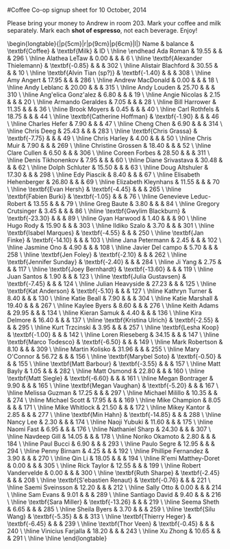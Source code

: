 #Coffee Co-op signup sheet for 10 October, 2014

Please bring your money to Andrew in room 203. Mark your coffee and milk separately.  Mark each **shot of espresso**, not each beverage.  Enjoy!

\begin{longtable}{|p{5cm}|r|p{9cm}|p{6cm}|l|}
 Name & balance & \textbf{Coffee} & \textbf{Milk} & ID \\ 
  \hline \endhead Ada Roman & 19.55 &  &  & 296 \\ 
   \hline
Alathea LeTaw & 0.00 &  &  &   6 \\ 
   \hline
\textbf{Alexander Thielemann} & \textbf{-0.85} &  &  & 302 \\ 
   \hline
Alistair Blachford & 30.55 &  &  &  10 \\ 
   \hline
\textbf{Alvin Tian (sp?)} & \textbf{-1.40} &  &  & 308 \\ 
   \hline
Amy Angert & 17.95 &  &  & 286 \\ 
   \hline
Andrew MacDonald & 0.00 &  &  &  18 \\ 
   \hline
Andy Leblanc & 20.00 &  &  & 315 \\ 
   \hline
Andy Louden & 25.70 &  &  & 310 \\ 
   \hline
Ang\'elica Gonz\'alez & 6.80 &  &  &  19 \\ 
   \hline
Angie Nicolas & 2.15 &  &  &  20 \\ 
   \hline
Armando Geraldes & 7.05 &  &  &  28 \\ 
   \hline
Bill Harrower & 11.35 &  &  &  36 \\ 
   \hline
Brook Moyers & 0.45 &  &  &  40 \\ 
   \hline
Carl Rothfels & 18.75 &  &  &  44 \\ 
   \hline
\textbf{Catherine Hoffman} & \textbf{-1.90} &  &  &  46 \\ 
   \hline
Charles Hefer & 7.90 &  &  &  47 \\ 
   \hline
Cheng Chen & 6.90 &  &  & 314 \\ 
   \hline
Chris Deeg & 25.43 &  &  & 283 \\ 
   \hline
\textbf{Chris Grassa} & \textbf{-7.75} &  &  &  49 \\ 
   \hline
Chris Harley & 4.00 &  &  &  50 \\ 
   \hline
Chris Muir & 7.90 &  &  & 269 \\ 
   \hline
Christine Grossen & 18.40 &  &  &  52 \\ 
   \hline
Clare Cullen & 6.50 &  &  & 306 \\ 
   \hline
Coreen Forbes & 28.50 &  &  & 311 \\ 
   \hline
Denis Tikhonenkov & 7.95 &  &  &  60 \\ 
   \hline
Diane Srivastava & 30.48 &  &  &  62 \\ 
   \hline
Dolph Schluter & 15.50 &  &  &  63 \\ 
   \hline
Doug Altshuler & 17.30 &  &  & 298 \\ 
   \hline
Edy Piascik & 8.40 &  &  &  67 \\ 
   \hline
Elisabeth Hehenberger & 26.80 &  &  &  69 \\ 
   \hline
Elizabeth Kleynhans & 11.55 &  &  &  70 \\ 
   \hline
\textbf{Evan Hersh} & \textbf{-4.45} &  &  & 265 \\ 
   \hline
\textbf{Fabien Burki} & \textbf{-1.05} &  &  &  76 \\ 
   \hline
Genevieve Leduc-Robert & 13.55 &  &  &  79 \\ 
   \hline
Greg Baute & 3.80 &  &  &  84 \\ 
   \hline
Gregory Crutsinger & 3.45 &  &  &  86 \\ 
   \hline
\textbf{Gwylim Blackburn} & \textbf{-23.30} &  &  &  89 \\ 
   \hline
Gyan Harwood & 1.40 &  &  &  90 \\ 
   \hline
Hugo Rody & 15.90 &  &  & 303 \\ 
   \hline
Ildiko Szalo & 3.70 &  &  & 301 \\ 
   \hline
\textbf{Isabel Marques} & \textbf{-4.55} &  &  & 250 \\ 
   \hline
\textbf{Jan Finke} & \textbf{-14.10} &  &  & 103 \\ 
   \hline
Jana Petermann & 2.45 &  &  & 102 \\ 
   \hline
Jasmine Ono & 4.90 &  &  & 108 \\ 
   \hline
Javier Del campo & 5.70 &  &  & 258 \\ 
   \hline
\textbf{Jen Foley} & \textbf{-2.10} &  &  & 262 \\ 
   \hline
\textbf{Jennifer Sunday} & \textbf{-2.40} &  &  & 284 \\ 
   \hline
Ji Yang & 2.75 &  &  & 117 \\ 
   \hline
\textbf{Joey Bernhardt} & \textbf{-13.60} &  &  & 119 \\ 
   \hline
Juan Santos & 1.90 &  &  & 123 \\ 
   \hline
\textbf{Julia Gustavsen} & \textbf{-7.45} &  &  & 124 \\ 
   \hline
Julian Heavyside & 27.23 &  &  & 125 \\ 
   \hline
\textbf{Kat Anderson} & \textbf{-5.10} &  &  & 127 \\ 
   \hline
Kathryn Turner & 8.40 &  &  & 130 \\ 
   \hline
Katie Beall & 7.90 &  &  & 304 \\ 
   \hline
Katie Marshall & 19.40 &  &  & 267 \\ 
   \hline
Kaylee Byers & 8.60 &  &  & 276 \\ 
   \hline
Keith Adams & 29.95 &  &  & 134 \\ 
   \hline
Kieran Samuk & 4.40 &  &  & 136 \\ 
   \hline
Kira Delmore & 16.40 &  &  & 137 \\ 
   \hline
\textbf{Kristina Ulrich} & \textbf{-2.55} &  &  & 295 \\ 
   \hline
Kurt Trzcinski & 3.95 &  &  & 257 \\ 
   \hline
\textbf{Lesha Koop} & \textbf{-1.00} &  &  & 142 \\ 
   \hline
Loren Rieseberg & 34.15 &  &  & 147 \\ 
   \hline
\textbf{Marco Todesco} & \textbf{-6.50} &  &  & 149 \\ 
   \hline
Mark Robertson & 8.10 &  &  & 309 \\ 
   \hline
Martin Kolisko & 31.96 &  &  & 255 \\ 
   \hline
Mary O'Connor & 56.72 &  &  & 156 \\ 
   \hline
\textbf{Marybel Soto} & \textbf{-0.50} &  &  & 155 \\ 
   \hline
\textbf{Matt Barbour} & \textbf{-3.55} &  &  & 157 \\ 
   \hline
Matt Bayly & 1.05 &  &  & 282 \\ 
   \hline
Matt Osmond & 22.80 &  &  & 160 \\ 
   \hline
\textbf{Matt Siegle} & \textbf{-6.60} &  &  & 161 \\ 
   \hline
Megan Bontrager & 9.90 &  &  & 165 \\ 
   \hline
\textbf{Megan Vaughan} & \textbf{-5.20} &  &  & 167 \\ 
   \hline
Melissa Guzman & 17.25 &  &  & 297 \\ 
   \hline
Michael Milillo & 10.35 &  &  & 274 \\ 
   \hline
Michael Scott & 17.95 &  &  & 169 \\ 
   \hline
Mike Champion & 8.05 &  &  & 171 \\ 
   \hline
Mike Whitlock & 21.50 &  &  & 172 \\ 
   \hline
Mikey Kantor & 2.85 &  &  & 277 \\ 
   \hline
\textbf{Min Hahn} & \textbf{-14.85} &  &  & 288 \\ 
   \hline
Nancy Lee & 2.30 &  &  & 174 \\ 
   \hline
Naoji Yubuki & 11.60 &  &  & 175 \\ 
   \hline
Naomi Fast & 6.95 &  &  & 176 \\ 
   \hline
Nathaniel Sharp & 24.30 &  &  & 307 \\ 
   \hline
Navdeep Gill & 14.05 &  &  & 178 \\ 
   \hline
Noriko Okamoto & 2.80 &  &  & 184 \\ 
   \hline
Paul Bucci & 6.90 &  &  & 293 \\ 
   \hline
Paulo Segre & 12.95 &  &  & 294 \\ 
   \hline
Penny Birnam & 4.25 &  &  & 192 \\ 
   \hline
Phillipe Fernandez & 3.90 &  &  & 270 \\ 
   \hline
Qin Li & 18.05 &  &  & 194 \\ 
   \hline
R\'emi Matthey-Doret & 0.00 &  &  & 305 \\ 
   \hline
Rick Taylor & 12.55 &  &  & 199 \\ 
   \hline
Robert Vandervelde & 0.00 &  &  & 300 \\ 
   \hline
\textbf{Ruth Sharpe} & \textbf{-2.45} &  &  & 208 \\ 
   \hline
\textbf{S\'ebastien Renaut} & \textbf{-0.76} &  &  & 221 \\ 
   \hline
Saemi Sveinsson & 12.20 &  &  & 212 \\ 
   \hline
Sally Otto & 0.00 &  &  & 214 \\ 
   \hline
Sam Evans & 9.01 &  &  & 289 \\ 
   \hline
Santiago David & 9.40 &  &  & 216 \\ 
   \hline
\textbf{Sara Miller} & \textbf{-13.26} &  &  & 219 \\ 
   \hline
Seema Sheth & 6.65 &  &  & 285 \\ 
   \hline
Sheila Byers & 3.70 &  &  & 259 \\ 
   \hline
\textbf{Silu Wang} & \textbf{-5.35} &  &  & 313 \\ 
   \hline
\textbf{Thierry Heger} & \textbf{-6.45} &  &  & 239 \\ 
   \hline
\textbf{Thor Veen} & \textbf{-0.45} &  &  & 240 \\ 
   \hline
Vinicius Farjalla & 18.20 &  &  & 243 \\ 
   \hline
Xu Zhong & 10.65 &  &  & 291 \\ 
   \hline
\hline
\end{longtable}

